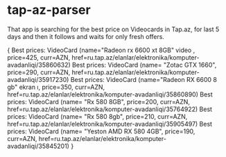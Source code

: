 # tap-az-parser
That app is searching for the best price on Videocards in Tap.az, for last 5 days and then it follows and waits for only fresh offers.

{
Best prices: VideoCard
(name="Radeon rx 6600 xt 8GB" video , price=425, curr=AZN, href=ru.tap.az/elanlar/elektronika/komputer-avadanliqi/35860632)
Best prices: VideoCard
(name=  "Zotac GTX 1660", price=290, curr=AZN, href=ru.tap.az/elanlar/elektronika/komputer-avadanliqi/35917230)
Best prices: VideoCard
(name="Radeon RX 6600 8 gb" ekran ı, price=350, curr=AZN, href=ru.tap.az/elanlar/elektronika/komputer-avadanliqi/35860890)
Best prices: VideoCard
(name=  "Rx 580 8GB", price=200, curr=AZN, href=ru.tap.az/elanlar/elektronika/komputer-avadanliqi/35764922)
Best prices: VideoCard
(name=  "Rx 580 8gb", price=210, curr=AZN, href=ru.tap.az/elanlar/elektronika/komputer-avadanliqi/35905497)
Best prices: VideoCard
(name=  "Yeston AMD RX 580 4GB", price=190, curr=AZN, href=ru.tap.az/elanlar/elektronika/komputer-avadanliqi/35845201)
}
